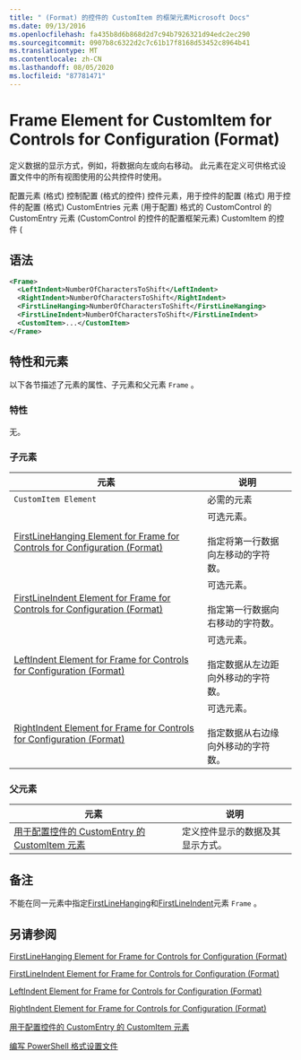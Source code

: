 ```yaml
---
title: " (Format) 的控件的 CustomItem 的框架元素Microsoft Docs"
ms.date: 09/13/2016
ms.openlocfilehash: fa435b8d6b868d2d7c94b7926321d94edc2ec290
ms.sourcegitcommit: 0907b8c6322d2c7c61b17f8168d53452c8964b41
ms.translationtype: MT
ms.contentlocale: zh-CN
ms.lasthandoff: 08/05/2020
ms.locfileid: "87781471"
---
```

# <a name="frame-element-for-customitem-for-controls-for-configuration-format"></a>Frame Element for CustomItem for Controls for Configuration (Format)

定义数据的显示方式，例如，将数据向左或向右移动。 此元素在定义可供格式设置文件中的所有视图使用的公共控件时使用。

配置元素 (格式) 控制配置 (格式的控件) 控件元素，用于控件的配置 (格式) 用于控件的配置 (格式) CustomEntries 元素 (用于配置) 格式的 CustomControl 的 CustomEntry 元素 (CustomControl 的控件的配置框架元素) CustomItem 的控件 (

## <a name="syntax"></a>语法

```xml
<Frame>
  <LeftIndent>NumberOfCharactersToShift</LeftIndent>
  <RightIndent>NumberOfCharactersToShift</RightIndent>
  <FirstLineHanging>NumberOfCharactersToShift</FirstLineHanging>
  <FirstLineIndent>NumberOfCharactersToShift</FirstLineIndent>
  <CustomItem>...</CustomItem>
</Frame>
```

## <a name="attributes-and-elements"></a>特性和元素

以下各节描述了元素的属性、子元素和父元素 `Frame` 。

### <a name="attributes"></a>特性

无。

### <a name="child-elements"></a>子元素

|元素|说明|
|-------------|-----------------|
|`CustomItem Element`|必需的元素|
|[FirstLineHanging Element for Frame for Controls for Configuration (Format)](./firstlinehanging-element-for-frame-for-controls-for-configuration-format.md)|可选元素。<br /><br /> 指定将第一行数据向左移动的字符数。|
|[FirstLineIndent Element for Frame for Controls for Configuration (Format)](./firstlineindent-element-for-frame-for-controls-for-configuration-format.md)|可选元素。<br /><br /> 指定第一行数据向右移动的字符数。|
|[LeftIndent Element for Frame for Controls for Configuration (Format)](./leftindent-element-for-frame-for-controls-for-configuration-format.md)|可选元素。<br /><br /> 指定数据从左边距向外移动的字符数。|
|[RightIndent Element for Frame for Controls for Configuration (Format)](./rightindent-element-for-frame-for-controls-for-configuration-format.md)|可选元素。<br /><br /> 指定数据从右边缘向外移动的字符数。|

### <a name="parent-elements"></a>父元素

|元素|说明|
|-------------|-----------------|
|[用于配置控件的 CustomEntry 的 CustomItem 元素](./customitem-element-for-customentry-for-controls-for-configuration-format.md)|定义控件显示的数据及其显示方式。|

## <a name="remarks"></a>备注

不能在同一元素中指定[FirstLineHanging](./firstlinehanging-element-for-frame-for-controls-for-configuration-format.md)和[FirstLineIndent](./firstlineindent-element-for-frame-for-controls-for-configuration-format.md)元素 `Frame` 。

## <a name="see-also"></a>另请参阅

[FirstLineHanging Element for Frame for Controls for Configuration (Format)](./firstlinehanging-element-for-frame-for-controls-for-configuration-format.md)

[FirstLineIndent Element for Frame for Controls for Configuration (Format)](./firstlineindent-element-for-frame-for-controls-for-configuration-format.md)

[LeftIndent Element for Frame for Controls for Configuration (Format)](./leftindent-element-for-frame-for-controls-for-configuration-format.md)

[RightIndent Element for Frame for Controls for Configuration (Format)](./rightindent-element-for-frame-for-controls-for-configuration-format.md)

[用于配置控件的 CustomEntry 的 CustomItem 元素](./customitem-element-for-customentry-for-controls-for-configuration-format.md)

[编写 PowerShell 格式设置文件](./writing-a-powershell-formatting-file.md)
